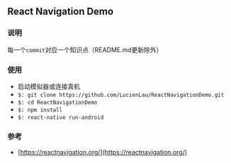 ## React Navigation Demo

### 说明
每一个`commit`对应一个知识点（README.md更新除外）

### 使用
- 启动模拟器或连接真机
- `$: git clone https://github.com/LucienLau/ReactNavigationDemo.git`
- `$: cd ReactNavigationDemo`
- `$: npm install`
- `$: react-native run-android`

### 参考
- [https://reactnavigation.org/](https://reactnavigation.org/)
